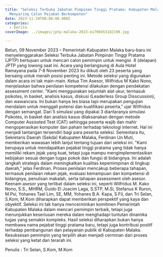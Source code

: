 ```yaml
---
title: "Seleksi Terbuka Jabatan Pimpinan Tinggi Pratama: Kabupaten Malaka
  Menyaring Calon Pejabat Berkompeten"
date: 2023-11-20T00:00:00.000Z
categories:
  - berita
coverImage: ../images/jptp-malaka-2023-e1700453182190.jpg

---
```


Betun, 09 November 2023 – Pemerintah Kabupaten Malaka baru-baru ini menyelenggarakan Seleksi Terbuka Jabatan Pimpinan Tinggi Pratama (JPTP) bertujuan untuk mencari calon pemimpin untuk mengisi  8 (delapan) JPTP yang lowong saat ini. Acara yang berlangsung di Aula Hotel Ramayana pada 7-8 November 2023 itu diikuti oleh 23 peserta yang bersaing untuk meraih posisi penting ini. Metode seleksi yang digunakan dalam acara ini tak main-main. Ketua Tim Asesor, Wilfridus M Kako Nono, menjelaskan bahwa penilaian kompetensi dilakukan dengan pendekatan assessment center. "Kami menggunakan sejumlah alat ukur, termasuk psikotes, in basket, analisis kasus, diskusi (Leaderless Group Disscussion), dan wawancara. Ini bukan hanya tes biasa tapi merupakan pengujian mendalam untuk menggali potensi dan kualifikasi peserta," ujar Wilfridus dengan semangat. Dari 5 simulasi yang dipakai 3 diantaranya simulasi Psikotes, in basket dan analisis kasus dilaksanakan dengan metode Computer Assissted Test (CAT) sehingga peserta wajib dan mahir mengoperasikan komputer dan paham terhadap teknologi internet. Hal ini menjadi tantangan tersendiri bagi para peserta seleksi. Sementara itu, Sekretaris Daerah (Sekda) Kabupaten Malaka, Ferdinan Un Muti, memberikan wawasan lebih lanjut tentang tujuan dari seleksi ini. "Kami berupaya untuk mendapatkan pejabat tinggi pratama yang tidak hanya memiliki rekam jejak yang kuat, tetapi juga mampu mengimplementasikan kebijakan sesuai dengan tugas pokok dan fungsi di bidangnya. Ini adalah langkah strategis dalam meningkatkan kualitas kepemimpinan di lingkup daerah," jelas Ferdinan. Proses penilaian mencakup beberapa tahapan, termasuk penilaian rekam jejak, evaluasi kemampuan dan kompetensi di bidangnya, penulisan makalah, serta tahapan assessment oleh asesor. Keenam asesor yang terlibat dalam seleksi ini, seperti Wilfridus M. Kako Nono, S.S., MHRM, Guido El Joacim Laga, S.STP, M.Si, Stefanus K Ruron, M.Psi, Yohanes Tael Lim, SE, MM, Yohanes B.A. Kapa, S.Fil, dan Tri Selan, S.Kom, M.Kom diharapkan dapat memberikan perspektif yang kaya dan obyektif. Seleksi ini tak hanya mencerminkan komitmen Pemerintah Kabupaten Malaka dalam mencari pemimpin terbaik, tetapi juga menunjukkan keseriusan mereka dalam menghadapi tuntutan dinamika tugas yang semakin kompleks. Hasil seleksi diharapkan bukan hanya membawa nama pejabat tinggi pratama baru, tetapi juga kontribusi positif terhadap pembangunan dan pelayanan publik di Kabupaten Malaka. Kesuksesan pemimpin yang terpilih akan menjadi cerminan dari proses seleksi yang ketat dan terarah ini.

Penulis : Tri Selan, S.Kom, M.Kom
